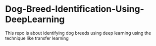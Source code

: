 # Dog-Breed-Identification-Using-DeepLearning

This repo is about identifying dog breeds using deep learning using the technique like transfer learning
